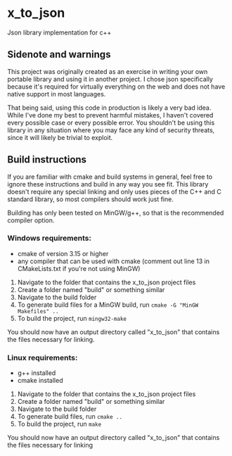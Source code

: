# x_to_json
Json library implementation for c++

## Sidenote and warnings
This project was originally created as an exercise in writing your own portable library and using it in another project. I chose json specifically because it's required for virtually everything on the web and does not have native support in most languages. 

That being said, using this code in production is likely a very bad idea. While I've done my best to prevent harmful mistakes, I haven't covered every possible case or every possible error. You shouldn't be using this library in any situation where you may face any kind of security threats, since it will likely be trivial to exploit.

## Build instructions

If you are familiar with cmake and build systems in general, feel free to ignore these instructions and build in any way you see fit. This library doesn't require any special linking and only uses pieces of the C++ and C standard library, so most compilers should work just fine.

Building has only been tested on MinGW/g++, so that is the recommended compiler option.

### Windows requirements:
- cmake of version 3.15 or higher
- any compiler that can be used with cmake (comment out line 13 in CMakeLists.txt if you're not using MinGW)

1. Navigate to the folder that contains the x_to_json project files
2. Create a folder named "build" or something similar
3. Navigate to the build folder
4. To generate build files for a MinGW build, run `cmake -G "MinGW Makefiles" ..`
5. To build the project, run `mingw32-make`

You should now have an output directory called "x_to_json" that contains the files necessary for linking.

### Linux requirements:
- g++ installed
- cmake installed

1. Navigate to the folder that contains the x_to_json project files
2. Create a folder named "build" or something similar
3. Navigate to the build folder
4. To generate build files, run `cmake ..`
5. To build the project, run `make`

You should now have an output directory called "x_to_json" that contains the files necessary for linking
